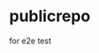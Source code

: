 # publicrepo
for e2e test






























































































































































































































































































































































































































































































































































































































































































































































































































































































































































































































































































































































































































































































































































































































































































































































































































































































































































































































































































































































































































































































































































































































































































































































































































































































